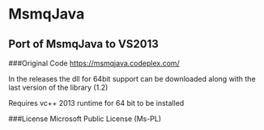 # MsmqJava
Port of MsmqJava to VS2013 
------------
###Original Code
https://msmqjava.codeplex.com/

In the releases the dll for 64bit support can be downloaded along with the last version of the library (1.2)

Requires vc++ 2013 runtime for 64 bit to be installed


###License 
Microsoft Public License (Ms-PL)
